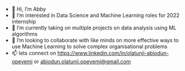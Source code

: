 - 👋 Hi, I’m Abby
- 👀 I’m interested in Data Science and Machine Learning roles for 2022 internship
- 🌱 I’m currently taking on multiple projects on data analysis using ML algorithms
- 💞️ I’m looking to collaborate with like minds on more effective ways to use Machine Learning to solve complex organisational problems
- 📫 lets connect on https://www.linkedin.com/in/olatunji-abiodun-opeyemi or abiodun.olatunji.opeyemi@gmail.com

<!---
Abiodunolatunji33/Abiodunolatunji33 is a ✨ special ✨ repository because its `README.md` (this file) appears on your GitHub profile.
You can click the Preview link to take a look at your changes.
--->
